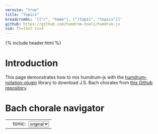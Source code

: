 ```yaml
---
verovio: "true"
title: "Topics"
breadcrumbs: '[["/", "home"], ["/topic", "topics"]]'
github: https://github.com/humdrum-tools/humdrum-js
vim: ft=text ts=3
---
```


{% include header.html %}

<style>
footer {
	display: none;
}
section {
	min-height: 1000px;
}
table.chooser tr, table.chooser td {
	border: 0;
}
</style>

# Introduction #

This page demonstrates how to mix humdrum-js with the <a target="_blank"
href="https://plugins.humdrum.org">humdrum-notation-plugin</a>
library to download J.S. Bach chorales from <a target="_blank"
href="https://github.com/craigsapp/bach-370-chorales">this Github
repository</a>.


# Bach chorale navigator #

<table class="chooser">
<tr>
	<td>
		<div id="menu"></div>
	</td>
	<td>
	tonic:&nbsp;
		<select name="tonic" id="tonic">
			<option value="original">original</option>
			<option value="c-">C&flat;</option>
			<option value="c">C</option>
			<option value="c#">C&sharp;</option>
			<option value="d-">D&flat;</option>
			<option value="d">D</option>
			<option value="d#">D&sharp;</option>
			<option value="e-">E&flat;</option>
			<option value="e">E</option>
			<option value="e#">E&sharp;</option>
			<option value="f-">F&flat;</option>
			<option value="f">F</option>
			<option value="f#">F&sharp;</option>
			<option value="g-">G&flat;</option>
			<option value="g">G</option>
			<option value="g#">G&sharp;</option>
			<option value="a-">A&flat;</option>
			<option value="a">A</option>
			<option value="a#">A&sharp;</option>
			<option value="b-">B&flat;</option>
			<option value="b">B</option>
			<option value="b#">B&sharp;</option>
		</select>
	</td>
</tr>
</table>

<div id="main-container">
<script type="text/x-humdrum" id="main"></script>
</div>


<script>
var URIBASE = "github://craigsapp/bach-370-chorales";

document.addEventListener("DOMContentLoaded", function () {
	var index = new Humdrum();
	var uri = URIBASE + "/index.hmd";
	index.onload = function () {
		buildMenu(index);
		displayNotation("kern/chor001.krn", "original");
	};
	index.parse(uri);
});


document.addEventListener("DOMContentLoaded", function () {
	var tselect = document.querySelector("#tonic");
	tselect.addEventListener("change", function () {

		var selector = document.querySelector("#menu select");
		var gfile = selector[selector.selectedIndex].value;

		var tonic = document.querySelector("#tonic");
		var tonicvalue = tonic[tonic.selectedIndex].value;

		displayNotation(gfile, tonicvalue);
	});

});


//////////////////////////////
//
// buildMenu --
//

function buildMenu(index) {
	var i;
	var smenu = document.querySelector("#menu");
	var output = '<select name="chorale" id="sel">';
	for (i=0; i<index.getLineCount(); i++) {
		if (!index.getLine(i).isData()) {
			continue;
		}
		var file = index.getToken(i, 0).getText(); // hard-coded to 0 for now.
		var title = index.getToken(i, 4).getText(); // hard-coded to 4 for now.
		output += "<option value='" + file + "'>" + title + "</option>\n";
	}
	output += "</select>";
	smenu.innerHTML = output;
	smenu.addEventListener("change", function (event) {
		var selector = document.querySelector("#menu select");
		var gfile = selector[selector.selectedIndex].value;

		var tonic = document.querySelector("#tonic");
		var tonicvalue = tonic[tonic.selectedIndex].value;

		displayNotation(gfile, tonicvalue);
	});
}


//////////////////////////////
//
// displayNotation --
//

function displayNotation(filename, tonic) {
	var filebase = filename.replace(/\.[^.]*$/, "").replace(/.*\//, "");
	var script = document.querySelector("#" + filebase);
	var filter = "satb2gs";
	if (tonic.length < 4) {
		filter += " | ";
		filter += " transpose -k " + tonic;
	}
	if (!script) {
		prepareExample(filename, tonic);
	} else {
		var entry = HNP.entries["main"];
		if (entry) {
			var opts = entry.optinos;
			if (opts) {
				opts.soure = filebase;
			}
		}
		displayHumdrum({
			source: filebase,
			target: "main",
			scale: 32,
			filter: filter,
			header: true
		});
	}
}



/////////////////////////////
//
// prepareExample --
//

function prepareExample(filename, tonic) {
	var filebase = filename.replace(/\.[^.]*$/, "").replace(/.*\//, "");
	var downloader = new Humdrum;
	downloader.onload = function (x) {
		// Create a new script and insert the downloaded text into it.
		// Then call displayNotation again.
		var text = x.stringify();
		if (!text) {
			return;
		}
		var script = document.createElement("script");
		script.setAttribute("type", "text/x-humdrum");
		script.setAttribute("id", filebase);
		script.textContent = text;
		document.body.appendChild(script);
		displayNotation(filename, tonic);
	};
	downloader.parse(URIBASE + "/" + filename);
}




</script>

